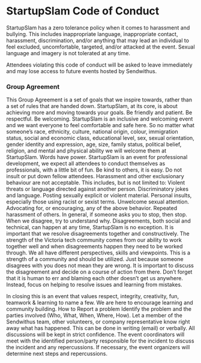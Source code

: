 # StartupSlam Code of Conduct

StartupSlam has a zero tolerance policy when it comes to harassment and bullying. This includes inappropriate language, inappropriate contact, harassment, discrimination, and/or anything that may lead an individual to feel excluded, uncomfortable, targeted, and/or attacked at the event. Sexual language and imagery is not tolerated at any time. 

Attendees violating this code of conduct will be asked to leave immediately and may lose access to future events hosted by Sendwithus.

### Group Agreement

This Group Agreement is a set of goals that we inspire towards, rather than a set of rules that are handed down. StartupSlam, at its core, is about achieving more and moving towards your goals.
Be friendly and patient. 
Be respectful. 
Be welcoming. StartupSlam is an inclusive and welcoming event and we want everyone to feel comfortable and safe here. So no matter what someone’s race, ethnicity, culture, national origin, colour, immigration status, social and economic class, educational level, sex, sexual orientation, gender identity and expression, age, size, family status, political belief, religion, and mental and physical ability we will welcome them at StartupSlam.
Words have power. StartupSlam is an event for professional development, we expect all attendees to conduct themselves as professionals, with a little bit of fun. Be kind to others, it is easy. Do not insult or put down fellow attendees. Harassment and other exclusionary behaviour are not acceptable. This includes, but is not limited to:
Violent threats or language directed against another person.
Discriminatory jokes and language.
Posting sexually explicit or violent material.
Personal insults, especially those using racist or sexist terms.
Unwelcome sexual attention.
Advocating for, or encouraging, any of the above behavior.
Repeated harassment of others. In general, if someone asks you to stop, then stop.
When we disagree, try to understand why. Disagreements, both social and technical, can happen at any time, StartupSlam is no exception. It is important that we resolve disagreements together and constructively. The strength of the Victoria tech community comes from our ability to work together well and when disagreements happen they need to be worked through. 
We all have different perspectives, skills and viewpoints. This is a strength of a community and should be utilized. Just because someone disagrees with you does not mean they are wrong. It is important to discuss the disagreement and decide on a course of action from there. Don’t forget that it is human to err and blaming each other doesn’t get us anywhere. Instead, focus on helping to resolve issues and learning from mistakes.

In closing this is an event that values respect, integrity, creativity, fun, teamwork & learning to name a few. We are here to encourage learning and community building.
How to Report a problem
Identify the problem and the parties involved (Who, What, When, Where, How).
Let a member of the Sendwithus team, other volunteers, or company representative know right away what has happened. This can be done in writing (email) or verbally.
All discussions will be kept in strict confidence.
The event coordinators will meet with the identified person/party responsible for the incident to discuss the incident and any repercussions.
If necessary, the event organizers will determine next steps and repercussions.

